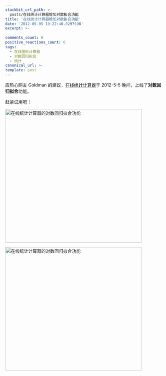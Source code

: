 ```yaml
---
stackbit_url_path: >-
  posts/在线统计计算器增加对数拟合功能
title: '在线统计计算器增加对数拟合功能'
date: '2012-05-05 19:22:40.0297698'
excerpt: >-
  
comments_count: 0
positive_reactions_count: 0
tags: 
  - 在线图形计算器
  - 对数回归拟合
  - 统计
canonical_url: >-
template: post
---
```

<p>应热心网友 Goldman 的建议，<a title="在线统计计算器" href="http://www.zizhujy.com/zh-CN/Ploter" target="_blank">在线统计计算器</a>于 2012-5-5 晚间，上线了<strong>对数回归拟合</strong>功能。</p>  <p>赶紧试用吧！</p>  <p><a title="在线统计计算器使用截图一" href="http://www.zizhujy.com/zh-CN/Ploter" target="_blank"><img style="border-bottom: 0px; border-left: 0px; display: inline; border-top: 0px; border-right: 0px" title="在线统计计算器的对数回归拟合功能" border="0" alt="在线统计计算器的对数回归拟合功能" src="http://www.zizhujy.com/blog/image.axd?picture=image_521.png" width="438" height="428" /></a> </p>  <p><a title="在线统计计算器使用截图二" href="http://www.zizhujy.com/zh-CN/Ploter" target="_blank"><img style="border-bottom: 0px; border-left: 0px; display: inline; border-top: 0px; border-right: 0px" title="在线统计计算器的对数回归拟合功能" border="0" alt="在线统计计算器的对数回归拟合功能" src="http://www.zizhujy.com/blog/image.axd?picture=image_522.png" width="437" height="396" /></a></p>